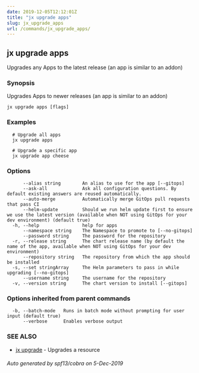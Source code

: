```yaml
---
date: 2019-12-05T12:12:01Z
title: "jx upgrade apps"
slug: jx_upgrade_apps
url: /commands/jx_upgrade_apps/
---
```

## jx upgrade apps

Upgrades any Apps to the latest release (an app is similar to an addon)

### Synopsis

Upgrades Apps to newer releases (an app is similar to an addon)

```
jx upgrade apps [flags]
```

### Examples

```
  # Upgrade all apps
  jx upgrade apps
  
  # Upgrade a specific app
  jx upgrade app cheese
```

### Options

```
      --alias string        An alias to use for the app [--gitops]
      --ask-all             Ask all configuration questions. By default existing answers are reused automatically.
      --auto-merge          Automatically merge GitOps pull requests that pass CI
      --helm-update         Should we run helm update first to ensure we use the latest version (available when NOT using GitOps for your dev environment) (default true)
  -h, --help                help for apps
      --namespace string    The Namespace to promote to [--no-gitops]
      --password string     The password for the repository
  -r, --release string      The chart release name (by default the name of the app, available when NOT using GitOps for your dev environment)
      --repository string   The repository from which the app should be installed
  -s, --set stringArray     The Helm parameters to pass in while upgrading [--no-gitops]
      --username string     The username for the repository
  -v, --version string      The chart version to install [--gitops]
```

### Options inherited from parent commands

```
  -b, --batch-mode   Runs in batch mode without prompting for user input (default true)
      --verbose      Enables verbose output
```

### SEE ALSO

* [jx upgrade](/commands/jx_upgrade/)	 - Upgrades a resource

###### Auto generated by spf13/cobra on 5-Dec-2019
